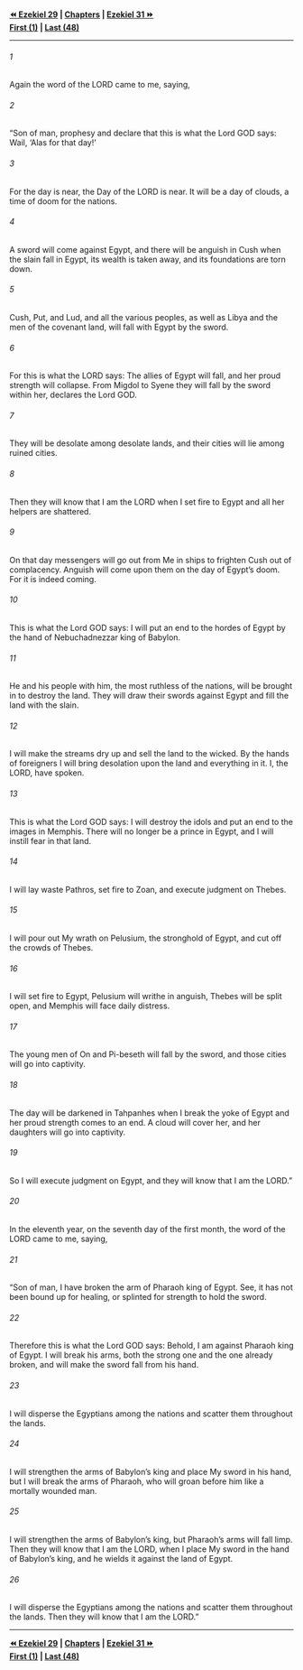   
**[⏪ Ezekiel 29](./Ezekiel%2029.md) | [Chapters](./_index.md) | [Ezekiel 31 ⏩](./Ezekiel%2031.md)**  
**[First (1)](./Ezekiel%201.md) | [Last (48)](./Ezekiel%2048.md)**  
  
---  
  
###### 1  
Again the word of the LORD came to me, saying,  
  
###### 2  
“Son of man, prophesy and declare that this is what the Lord GOD says: Wail, ‘Alas for that day!’  
  
###### 3  
For the day is near, the Day of the LORD is near. It will be a day of clouds, a time of doom for the nations.  
  
###### 4  
A sword will come against Egypt, and there will be anguish in Cush when the slain fall in Egypt, its wealth is taken away, and its foundations are torn down.  
  
###### 5  
Cush, Put, and Lud, and all the various peoples, as well as Libya and the men of the covenant land, will fall with Egypt by the sword.  
  
###### 6  
For this is what the LORD says: The allies of Egypt will fall, and her proud strength will collapse. From Migdol to Syene they will fall by the sword within her, declares the Lord GOD.  
  
###### 7  
They will be desolate among desolate lands, and their cities will lie among ruined cities.  
  
###### 8  
Then they will know that I am the LORD when I set fire to Egypt and all her helpers are shattered.  
  
###### 9  
On that day messengers will go out from Me in ships to frighten Cush out of complacency. Anguish will come upon them on the day of Egypt’s doom. For it is indeed coming.  
  
###### 10  
This is what the Lord GOD says: I will put an end to the hordes of Egypt by the hand of Nebuchadnezzar king of Babylon.  
  
###### 11  
He and his people with him, the most ruthless of the nations, will be brought in to destroy the land. They will draw their swords against Egypt and fill the land with the slain.  
  
###### 12  
I will make the streams dry up and sell the land to the wicked. By the hands of foreigners I will bring desolation upon the land and everything in it. I, the LORD, have spoken.  
  
###### 13  
This is what the Lord GOD says: I will destroy the idols and put an end to the images in Memphis. There will no longer be a prince in Egypt, and I will instill fear in that land.  
  
###### 14  
I will lay waste Pathros, set fire to Zoan, and execute judgment on Thebes.  
  
###### 15  
I will pour out My wrath on Pelusium, the stronghold of Egypt, and cut off the crowds of Thebes.  
  
###### 16  
I will set fire to Egypt, Pelusium will writhe in anguish, Thebes will be split open, and Memphis will face daily distress.  
  
###### 17  
The young men of On and Pi-beseth will fall by the sword, and those cities will go into captivity.  
  
###### 18  
The day will be darkened in Tahpanhes when I break the yoke of Egypt and her proud strength comes to an end. A cloud will cover her, and her daughters will go into captivity.  
  
###### 19  
So I will execute judgment on Egypt, and they will know that I am the LORD.”  
  
###### 20  
In the eleventh year, on the seventh day of the first month, the word of the LORD came to me, saying,  
  
###### 21  
“Son of man, I have broken the arm of Pharaoh king of Egypt. See, it has not been bound up for healing, or splinted for strength to hold the sword.  
  
###### 22  
Therefore this is what the Lord GOD says: Behold, I am against Pharaoh king of Egypt. I will break his arms, both the strong one and the one already broken, and will make the sword fall from his hand.  
  
###### 23  
I will disperse the Egyptians among the nations and scatter them throughout the lands.  
  
###### 24  
I will strengthen the arms of Babylon’s king and place My sword in his hand, but I will break the arms of Pharaoh, who will groan before him like a mortally wounded man.  
  
###### 25  
I will strengthen the arms of Babylon’s king, but Pharaoh’s arms will fall limp. Then they will know that I am the LORD, when I place My sword in the hand of Babylon’s king, and he wields it against the land of Egypt.  
  
###### 26  
I will disperse the Egyptians among the nations and scatter them throughout the lands. Then they will know that I am the LORD.”  
  
  
---  
  
**[⏪ Ezekiel 29](./Ezekiel%2029.md) | [Chapters](./_index.md) | [Ezekiel 31 ⏩](./Ezekiel%2031.md)**  
**[First (1)](./Ezekiel%201.md) | [Last (48)](./Ezekiel%2048.md)**  
  
